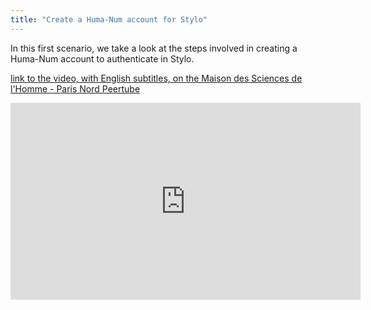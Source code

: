 ```yaml
---
title: "Create a Huma-Num account for Stylo"
---
```


In this first scenario, we take a look at the steps involved in creating a Huma-Num account to authenticate in Stylo.

[link to the video, with English subtitles, on the Maison des Sciences de l'Homme - Paris Nord Peertube](https://video.mshparisnord.fr/w/8WSYDVmb4wNv3vVCqW3jgb?subtitle=en)

<iframe title="Create a Huma-Num account for Stylo" width="560" height="315" src="https://video.mshparisnord.fr/videos/embed/40598cbd-3e9e-43b0-81c3-c16a11714f28?subtitle=en" frameborder="0" framefullscreen="" sandbox="allow-same-origin allow-scripts allow-popups allow-forms"></iframe>
